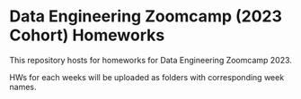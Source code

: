 # Data Engineering Zoomcamp (2023 Cohort) Homeworks

This repository hosts for homeworks for Data Engineering Zoomcamp 2023.

HWs for each weeks will be uploaded as folders with corresponding week names.
